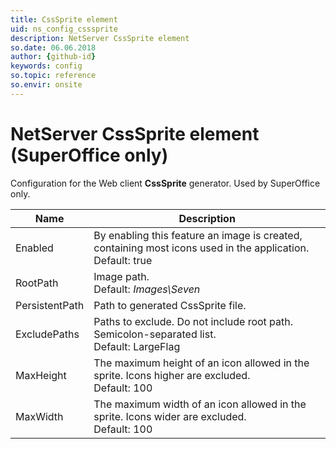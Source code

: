 ```yaml
---
title: CssSprite element
uid: ns_config_csssprite
description: NetServer CssSprite element
so.date: 06.06.2018
author: {github-id}
keywords: config
so.topic: reference
so.envir: onsite
---
```


# NetServer CssSprite element (SuperOffice only)

Configuration for the Web client **CssSprite** generator. Used by SuperOffice only.

| Name | Description |
|---|---|
| Enabled |  By enabling this feature an image is created, containing most icons used in the application.<br>Default: true |
| RootPath | Image path.<br>Default: *Images\Seven* |
| PersistentPath | Path to generated CssSprite file. |
| ExcludePaths | Paths to exclude. Do not include root path. Semicolon-separated list.<br>Default: LargeFlag |
| MaxHeight | The maximum height of an icon allowed in the sprite. Icons higher are excluded.<br>Default: 100 |
| MaxWidth | The maximum width of an icon allowed in the sprite. Icons wider are excluded.<br>Default: 100 |
